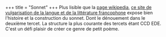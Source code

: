 +++
title = "Sonnet"
+++
Plus lisible que la [page wikipedia](https://fr.wikipedia.org/wiki/Sonnet), [ce site de vulgarisation de la langue et de la littérature francophone](https://www.espacefrancais.com/le-sonnet/) expose bien l'histoire et la construction du sonnet. Dont le dénouement dans le deuxième tercet. La structure la plus courante des tercets étant CCD EDE. C'est un défi plaisir de créer ce genre de petit poème.
